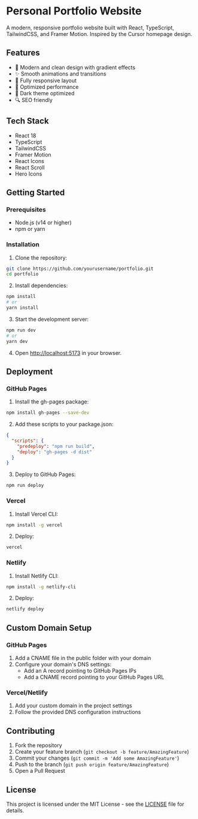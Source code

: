 # Personal Portfolio Website

A modern, responsive portfolio website built with React, TypeScript, TailwindCSS, and Framer Motion. Inspired by the Cursor homepage design.

## Features

- 🎨 Modern and clean design with gradient effects
- ✨ Smooth animations and transitions
- 📱 Fully responsive layout
- 🎯 Optimized performance
- 🌙 Dark theme optimized
- 🔍 SEO friendly

## Tech Stack

- React 18
- TypeScript
- TailwindCSS
- Framer Motion
- React Icons
- React Scroll
- Hero Icons

## Getting Started

### Prerequisites

- Node.js (v14 or higher)
- npm or yarn

### Installation

1. Clone the repository:
```bash
git clone https://github.com/yourusername/portfolio.git
cd portfolio
```

2. Install dependencies:
```bash
npm install
# or
yarn install
```

3. Start the development server:
```bash
npm run dev
# or
yarn dev
```

4. Open [http://localhost:5173](http://localhost:5173) in your browser.

## Deployment

### GitHub Pages

1. Install the gh-pages package:
```bash
npm install gh-pages --save-dev
```

2. Add these scripts to your package.json:
```json
{
  "scripts": {
    "predeploy": "npm run build",
    "deploy": "gh-pages -d dist"
  }
}
```

3. Deploy to GitHub Pages:
```bash
npm run deploy
```

### Vercel

1. Install Vercel CLI:
```bash
npm install -g vercel
```

2. Deploy:
```bash
vercel
```

### Netlify

1. Install Netlify CLI:
```bash
npm install -g netlify-cli
```

2. Deploy:
```bash
netlify deploy
```

## Custom Domain Setup

### GitHub Pages

1. Add a CNAME file in the public folder with your domain
2. Configure your domain's DNS settings:
   - Add an A record pointing to GitHub Pages IPs
   - Add a CNAME record pointing to your GitHub Pages URL

### Vercel/Netlify

1. Add your custom domain in the project settings
2. Follow the provided DNS configuration instructions

## Contributing

1. Fork the repository
2. Create your feature branch (`git checkout -b feature/AmazingFeature`)
3. Commit your changes (`git commit -m 'Add some AmazingFeature'`)
4. Push to the branch (`git push origin feature/AmazingFeature`)
5. Open a Pull Request

## License

This project is licensed under the MIT License - see the [LICENSE](LICENSE) file for details.
